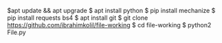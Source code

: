 $apt update && apt upgrade
$ apt install python
$ pip install mechanize
$ pip install requests bs4
$ apt install git
$ git clone https://github.com/ibrahimkolil/file-working
$ cd file-working
$ python2 File.py
